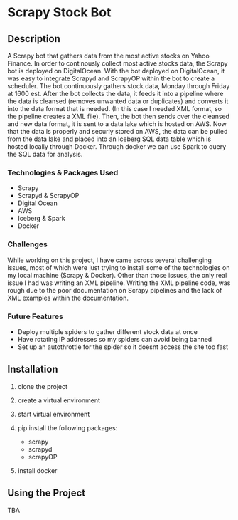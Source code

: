 # Scrapy Stock Bot

## Description
A Scrapy bot that gathers data from the most active stocks on Yahoo Finance. In order to continously collect most active stocks data, the Scrapy bot is deployed on DigitalOcean. With the bot deployed on DigitalOcean, it was easy to integrate Scrapyd and ScrapyOP within the bot to create a scheduler. The bot continuously gathers stock data, Monday through Friday at 1600 est. After the bot collects the data, it feeds it into a pipeline where the data is cleansed (removes unwanted data or duplicates) and converts it into the data format that is needed. (In this case I needed XML format, so the pipeline creates a XML file). Then, the bot then sends over the cleansed and new data format, it is sent to a data lake which is hosted on AWS. Now that the data is properly and securly stored on AWS, the data can be pulled from the data lake and placed into an Iceberg SQL data table which is hosted locally through Docker. Through docker we can use Spark to query the SQL data for analysis.

### Technologies & Packages Used
- Scrapy
- Scrapyd & ScrapyOP
- Digital Ocean
- AWS
- Iceberg & Spark
- Docker

### Challenges
While working on this project, I have came across several challenging issues, most of which were just trying to install some of the technologies on my local machine (Scrapy & Docker). Other than those issues, the only real issue I had was writing an XML pipeline. Writing the XML pipeline code, was rough due to the poor documentation on Scrapy pipelines and the lack of XML examples within the documentation. 

### Future Features
- Deploy multiple spiders to gather different stock data at once 
- Have rotating IP addresses so my spiders can avoid being banned
- Set up an autothrottle for the spider so it doesnt access the site too fast

## Installation
1. clone the project
2. create a virtual environment
3. start virtual environment
4. pip install the following packages:
    - scrapy
    - scrapyd
    - scrapyOP

5. install docker


## Using the Project
TBA
